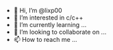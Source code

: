 - 👋 Hi, I’m @lixp00
- 👀 I’m interested in c/c++
- 🌱 I’m currently learning ...
- 💞️ I’m looking to collaborate on ...
- 📫 How to reach me ...

<!---
lixp00/lixp00 is a ✨ special ✨ repository because its `README.md` (this file) appears on your GitHub profile.
You can click the Preview link to take a look at your changes.
--->
